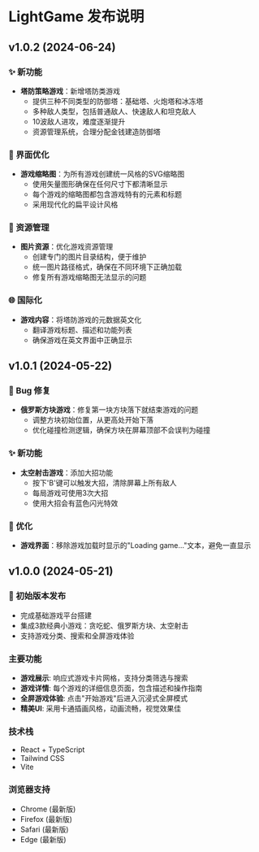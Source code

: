 # LightGame 发布说明

## v1.0.2 (2024-06-24)

### ✨ 新功能
- **塔防策略游戏**：新增塔防类游戏
  - 提供三种不同类型的防御塔：基础塔、火炮塔和冰冻塔
  - 多种敌人类型，包括普通敌人、快速敌人和坦克敌人
  - 10波敌人进攻，难度逐渐提升
  - 资源管理系统，合理分配金钱建造防御塔

### 🎨 界面优化
- **游戏缩略图**：为所有游戏创建统一风格的SVG缩略图
  - 使用矢量图形确保在任何尺寸下都清晰显示
  - 每个游戏的缩略图都包含游戏特有的元素和标题
  - 采用现代化的扁平设计风格

### 🔄 资源管理
- **图片资源**：优化游戏资源管理
  - 创建专门的图片目录结构，便于维护
  - 统一图片路径格式，确保在不同环境下正确加载
  - 修复所有游戏缩略图无法显示的问题

### 🌐 国际化
- **游戏内容**：将塔防游戏的元数据英文化
  - 翻译游戏标题、描述和功能列表
  - 确保游戏在英文界面中正确显示

## v1.0.1 (2024-05-22)

### 🐛 Bug 修复
- **俄罗斯方块游戏**：修复第一块方块落下就结束游戏的问题
  - 调整方块初始位置，从更高处开始下落
  - 优化碰撞检测逻辑，确保方块在屏幕顶部不会误判为碰撞

### ✨ 新功能
- **太空射击游戏**：添加大招功能
  - 按下'B'键可以触发大招，清除屏幕上所有敌人
  - 每局游戏可使用3次大招
  - 使用大招会有蓝色闪光特效

### 🔄 优化
- **游戏界面**：移除游戏加载时显示的"Loading game..."文本，避免一直显示

## v1.0.0 (2024-05-21)

### 🚀 初始版本发布
- 完成基础游戏平台搭建
- 集成3款经典小游戏：贪吃蛇、俄罗斯方块、太空射击
- 支持游戏分类、搜索和全屏游戏体验

### 主要功能
- **游戏展示**: 响应式游戏卡片网格，支持分类筛选与搜索
- **游戏详情**: 每个游戏的详细信息页面，包含描述和操作指南
- **全屏游戏体验**: 点击"开始游戏"后进入沉浸式全屏模式
- **精美UI**: 采用卡通插画风格，动画流畅，视觉效果佳

### 技术栈
- React + TypeScript
- Tailwind CSS
- Vite

### 浏览器支持
- Chrome (最新版)
- Firefox (最新版)
- Safari (最新版)
- Edge (最新版) 